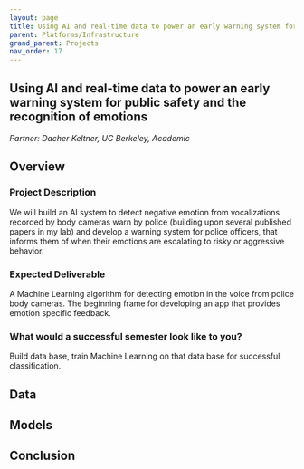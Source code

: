 ```yaml
---
layout: page
title: Using AI and real-time data to power an early warning system for public safety and the recognition of emotions
parent: Platforms/Infrastructure
grand_parent: Projects 
nav_order: 17
---
```



## Using AI and real-time data to power an early warning system for public safety and the recognition of emotions
*Partner: Dacher	Keltner, UC Berkeley, Academic*

## Overview
### Project Description
We will build an AI system to detect negative emotion from vocalizations recorded by body cameras warn by police (building upon several published papers in my lab) and develop a warning system for police officers, that informs them of when their emotions are escalating to risky or aggressive behavior.
### Expected Deliverable
A Machine Learning algorithm for detecting emotion in the voice from police body cameras.  The beginning frame for developing an app that provides emotion specific feedback.
### What would a successful semester look like to you?
Build data base, train Machine Learning on that data base for successful classification.

## Data

## Models

## Conclusion


```python

```
